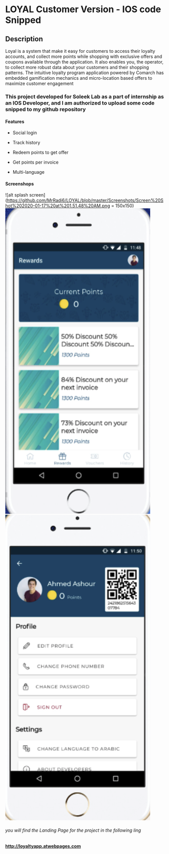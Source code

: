 # LOYAL Customer Version - IOS code Snipped

## Description

Loyal is a system that make it easy for customers to access their loyalty accounts, and collect more points while shopping with exclusive offers and coupons available through the application. It also enables you, the operator, to collect more robust data about your customers and their shopping patterns. The intuitive loyalty program application powered by Comarch has embedded gamification mechanics and micro-location based offers to maximize customer engagement

### This project developed for Soleek Lab as a part of internship as an IOS Developer, and I am authorized to upload some code snipped to my github repository

#### Features

- Social login

- Track history

- Redeem points to get offer

- Get points per invoice

- Multi-language

#### Screenshops

![alt splash screen](https://github.com/MrRadi6/LOYAL/blob/master/Screenshots/Screen%20Shot%202020-01-17%20at%201.51.48%20AM.png = 150x150)
![alt reward screen](https://github.com/MrRadi6/LOYAL/blob/master/Screenshots/Screen%20Shot%202020-01-17%20at%201.52.26%20AM.png)
![alt profile screen](https://github.com/MrRadi6/LOYAL/blob/master/Screenshots/Screen%20Shot%202020-01-17%20at%201.52.43%20AM.png)



###### you will find the Landing Page for the project in the following ling
**http://loyaltyapp.atwebpages.com**

